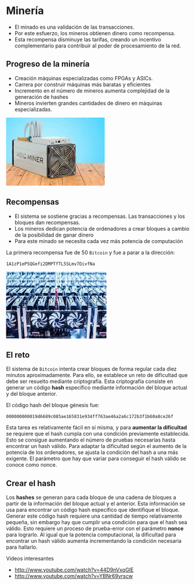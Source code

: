 # Minería

- El minado es una validación de las transacciones.
- Por este esfuerzo, los mineros obtienen dinero como recompensa.
- Esta recompensa disminuye las tarifas, creando un incentivo complementario para contribuir al poder de procesamiento de la red.

## Progreso de la minería

- Creación máquinas especializadas como FPGAs y ASICs.
- Carrera por construir máquinas más baratas y eficientes
- Incremento en el número de mineros aumenta complejidad de la generación de hashes
- Mineros invierten grandes cantidades de dinero en máquinas especializadas.

![imagen](img/2022-11-06-22-55-30.png)

## Recompensas

- El sistema se sostiene gracias a recompensas. Las transacciones y los bloques dan recompensas.
- Los mineros dedican potencia de ordenadores a crear bloques a cambio de la posibilidad de ganar dinero
- Para este minado se necesita cada vez más potencia de computación

La primera recompensa fue de 50 ``Bitcoin`` y fue a parar a la dirección:

```
1A1zP1eP5QGefi2DMPTfTL5SLmv7DivfNa
```

![imagen](img/2022-11-06-22-55-36.png)

## El reto

El sistema de ``Bitcoin`` intenta crear bloques de forma regular cada diez minutos aproximadamente. Para ello, se establece un reto de dificultad que debe ser resuelto mediante criptografía. Esta criptografía consiste en generar un código **hash** específico mediante información del bloque actual y del bloque anterior.

El código hash del bloque génesis fue:
```
000000000019d6689c085ae165831e934ff763ae46a2a6c172b3f1b60a8ce26f
```

Esta tarea es relativamente fácil en sí misma, y para **aumentar la dificultad** se requiere que el hash cumpla con una condición previamente establecida. Esto se consigue aumentando el número de pruebas necesarias hasta encontrar un hash válido. Para adaptar la dificultad según el aumento de la potencia de los ordenadores, se ajusta la condición del hash a una más exigente. El parámetro que hay que variar para conseguir el hash válido se conoce como nonce.

## Crear el hash

Los **hashes** se generan para cada bloque de una cadena de bloques a partir de la información del bloque actual y el anterior. Esta información se usa para encontrar un código hash específico que identifique el bloque. Generar este código hash requiere una cantidad de tiempo relativamente pequeña, sin embargo hay que cumplir una condición para que el hash sea válido. Esto requiere un proceso de prueba-error con el parámetro **nonce** para lograrlo. Al igual que la potencia computacional, la dificultad para encontrar un hash válido aumenta incrementando la condición necesaria para hallarlo.

Videos interesantes

- http://www.youtube.com/watch?v=44D9nVxqGIE
- http://www.youtube.com/watch?v=YBNr69vrscw